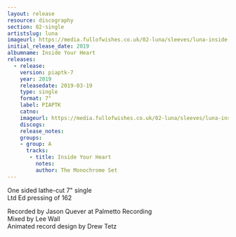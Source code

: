 ```yaml
---
layout: release
resource: discography
section: 02-single
artistslug: luna
imageurl: https://media.fullofwishes.co.uk/02-luna/sleeves/luna-inside-your-heart.jpg
initial_release_date: 2019
albumname: Inside Your Heart
releases:
  - release:
    version: piaptk-7
    year: 2019
    releasedate: 2019-03-19
    type: single
    format: 7"
    label: PIAPTK
    catno: 
    imageurl: https://media.fullofwishes.co.uk/02-luna/sleeves/luna-inside-your-heart.jpg
    discogs:
    release_notes:
    groups:
    - group: A
      tracks:
       - title: Inside Your Heart
         notes:
         author: The Monochrome Set
---
```

One sided lathe-cut 7" single  
Ltd Ed pressing of 162  

Recorded by Jason Quever at Palmetto Recording  
Mixed by Lee Wall  
Animated record design by Drew Tetz  
